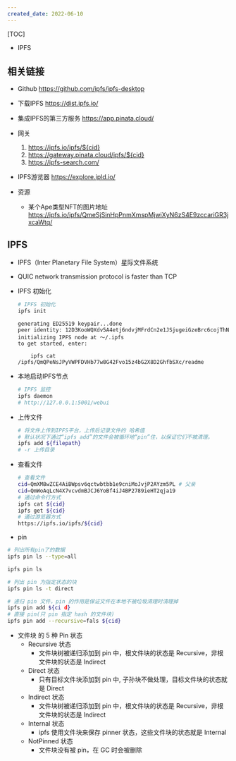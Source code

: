 ```yaml
---
created_date: 2022-06-10
---
```


[TOC]

- IPFS

## 相关链接

- Github https://github.com/ipfs/ipfs-desktop

- 下载IPFS https://dist.ipfs.io/

- 集成IPFS的第三方服务 https://app.pinata.cloud/

- 网关

  1. https://ipfs.io/ipfs/${cid}
  2. https://gateway.pinata.cloud/ipfs/${cid}
  3. https://ipfs-search.com/

- IPFS游览器 https://explore.ipld.io/

- 资源

  - 某个Ape类型NFT的图片地址 https://ipfs.io/ipfs/QmeSjSinHpPnmXmspMjwiXyN6zS4E9zccariGR3jxcaWtq/

## IPFS

- IPFS（Inter Planetary File System）星际文件系统

- QUIC network transmission protocol is faster than TCP

- IPFS 初始化

  ```bash
  # IPFS 初始化
  ipfs init
  ```

  ```log
  generating ED25519 keypair...done
  peer identity: 12D3KooWQXdv5A4etj6ndvjMFrdCn2e1JSjugeiGzeBrc6cojThN
  initializing IPFS node at ～/.ipfs
  to get started, enter:

      ipfs cat /ipfs/QmQPeNsJPyVWPFDVHb77w8G42Fvo15z4bG2X8D2GhfbSXc/readme
  ```

- 本地启动IPFS节点

  ```bash
  # IPFS 监控
  ipfs daemon
  # http://127.0.0.1:5001/webui
  ```

- 上传文件

  ```bash
  # 将文件上传到IPFS平台，上传后记录文件的 哈希值
  # 默认状况下通过“ipfs add”的文件会被循环地“pin”住，以保证它们不被清理。
  ipfs add ${filepath}
  # -r 上传目录
  ```

- 查看文件

  ```bash
  # 查看文件
  cid=QmXM8wZCE4AiBWpsv6qctwbtbb1e9cniMoJvjP2AYzm5PL # 父亲
  cid=QmWoAqLcN4X7vcvdmBJCJ6YoBf4iJ4BP2789ieHT2qja19
  # 通过命令行方式
  ipfs cat ${cid}
  ipfs get ${cid}
  # 通过游览器方式
  https://ipfs.io/ipfs/${cid}
  ```

- pin

```bash
# 列出所有pin了的数据
ipfs pin ls --type=all

ipfs pin ls

# 列出 pin 为指定状态的块
ipfs pin ls -t direct

# 递归 pin 文件，pin 的作用是保证文件在本地不被垃圾清理时清理掉
ipfs pin add ${ci d}
# 直接 pin(只 pin 指定 hash 的文件块)
ipfs pin add --recursive=fals ${cid}
```

- 文件块 的 5 种 Pin 状态
  - Recursive 状态
    - 文件块树被递归添加到 pin 中，根文件块的状态是 Recursive，非根文件块的状态是 Indirect
  - Direct 状态
    - 只有目标文件块添加到 pin 中, 子孙块不做处理，目标文件块的状态就是 Direct
  - Indirect 状态
    - 文件块树被递归添加到 pin 中，根文件块的状态是 Recursive，非根文件块的状态是 Indirect
  - Internal 状态
    - ipfs 使用文件块来保存 pinner 状态，这些文件块的状态就是 Internal
  - NotPinned 状态
    - 文件块没有被 pin，在 GC 时会被删除
